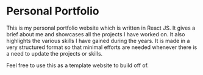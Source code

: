 # Personal Portfolio
This is my personal portfolio website which is written in React JS. 
It gives a brief about me and showcases all the projects I have worked on. It also highlights the various skills I have gained during the years. 
It is made in a very structured format so that minimal efforts are needed whenever there is a need to update the projects or skills. 

Feel free to use this as a template website to build off of. 
